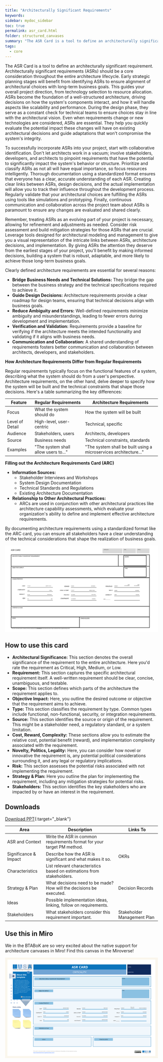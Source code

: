 ```yaml
---
title: "Architecturally Significant Requirements"
keywords: 
sidebar: mydoc_sidebar
toc: true
permalink: asr_card.html
folder: structured_canvases
summary: "The ASR Card is a tool to define an architecturally significant requirement."
tags:
  - core
---
```


The ASR Card is a tool to define an architecturally significant requirement. Architecturally significant requirements (ASRs) should be a core consideration throughout the entire architecture lifecycle. Early strategic planning stages will benefit from identifying ASRs to ensure alignment of architectural choices with long-term business goals. This guides your overall project direction, from technology selection to resource allocation. ASRs become the foundation of a well-structured architecture, driving decisions on how the system's components interact, and how it will handle aspects like scalability and performance. During the design phase, they serve as a constant check for technical teams to ensure choices stay in line with the architectural vision. Even when requirements change or new technologies are considered, ASRs are essential. They help you quickly evaluate the potential impact these changes will have on existing architectural decisions and guide adaptations that won't compromise the system's integrity.

To successfully incorporate ASRs into your project, start with collaborative identification. Don't let architects work in a vacuum; involve stakeholders, developers, and architects to pinpoint requirements that have the potential to significantly impact the system's behavior or structure. Prioritize and classify ASRs as not all will have equal importance, so focus resources intelligently. Thorough documentation using a standardized format ensures that everyone has a clear, accurate understanding of each ASR. Creating clear links between ASRs, design decisions, and the actual implementation will allow you to track their influence throughout the development process. Regularly validate that your architectural choices are fulfilling the ASRs using tools like simulations and prototyping. Finally, continuous communication and collaboration across the project team about ASRs is paramount to ensure any changes are evaluated and shared clearly.

Remember, treating ASRs as an evolving part of your project is necessary, allowing for refinement and adjustments as needed. Consider risk assessment and build mitigation strategies for those ASRs that are crucial. Leverage tools designed for architectural modeling and management to give you a visual representation of the intricate links between ASRs, architecture decisions, and implementation. By giving ASRs the attention they deserve from the earliest stages of your project, you'll benefit by making informed decisions, building a system that is robust, adaptable, and more likely to achieve those long-term business goals.

Clearly defined architecture requirements are essential for several reasons:

- **Bridge Business Needs and Technical Solutions:** They bridge the gap between the business strategy and the technical specifications required to achieve it.
- **Guide Design Decisions:** Architecture requirements provide a clear roadmap for design teams, ensuring that technical decisions align with business goals.
- **Reduce Ambiguity and Errors:** Well-defined requirements minimize ambiguity and misunderstandings, leading to fewer errors during development and implementation.
- **Verification and Validation:** Requirements provide a baseline for verifying if the architecture meets the intended functionality and validating if it aligns with business needs.
- **Communication and Collaboration:** A shared understanding of requirements fosters better communication and collaboration between architects, developers, and stakeholders.

**How Architecture Requirements Differ from Regular Requirements**

Regular requirements typically focus on the functional features of a system, describing what the system should do from a user's perspective. Architecture requirements, on the other hand, delve deeper to specify how the system will be built and the technical constraints that shape those decisions. Here's a table summarizing the key differences:

| Feature         | Regular Requirements                 | Architecture Requirements                                         |
| --------------- | ------------------------------------ | ----------------------------------------------------------------- |
| Focus           | What the system should do            | How the system will be built                                      |
| Level of Detail | High-level, user-centric             | Technical, specific                                               |
| Audience        | Stakeholders, users                  | Architects, developers                                            |
| Source          | Business needs                       | Technical constraints, standards                                  |
| Examples        | "The system shall allow users to..." | "The system shall be built using a microservices architecture..." |

**Filling out the Architecture Requirements Card (ARC)**

- **Information Sources:**
  - Stakeholder Interviews and Workshops
  - System Design Documentation
  - Technical Standards and Regulations
  - Existing Architecture Documentation
- **Relationship to Other Architectural Practices:**
  - ARCs are used in conjunction with other architectural practices like architecture capability assessments, which evaluate your organization's ability to define and implement effective architecture requirements.

By documenting architecture requirements using a standardized format like the ARC card, you can ensure all stakeholders have a clear understanding of the technical considerations that shape the realization of business goals.

![image001](media/ASR_card.svg)

## How to use this card

- **Architectural Significance:** This section denotes the overall significance of the requirement to the entire architecture. Here you'd rate the requirement as Critical, High, Medium, or Low.
- **Requirement:** This section captures the specific architectural requirement itself. A well-written requirement should be clear, concise, unambiguous, and testable.
- **Scope:** This section defines which parts of the architecture the requirement applies to.
- **Objective Impact:** Here, you outline the desired outcome or objective that the requirement aims to achieve.
- **Type:** This section classifies the requirement by type. Common types include functional, non-functional, security, or integration requirements.
- **Source:** This section identifies the source or origin of the requirement. This might be a stakeholder need, a regulatory standard, or a system limitation.
- **Cost, Reward, Complexity:** These sections allow you to estimate the relative cost, potential benefit (reward), and implementation complexity associated with the requirement.
- **Novelty, Politics, Legality:** Here, you can consider how novel or innovative the requirement is, any potential political considerations surrounding it, and any legal or regulatory implications.
- **Risk:** This section assesses the potential risks associated with not implementing the requirement.
- **Strategy & Plan:** Here you outline the plan for implementing the requirement, including any mitigation strategies for potential risks.
- **Stakeholders:** This section identifies the key stakeholders who are impacted by or have an interest in the requirement.

## Downloads

[Download PPT](media/ppt/asr_card.ppt){:target="_blank"}

| Area                  | Description                                                            | Links To                    |
| --------------------- | ---------------------------------------------------------------------- | --------------------------- |
| ASR and Context       | Write the ASR in common requirements format for your target PM method. |                             |
| Significance & Impact | Describe how the ASR is significant and what makes it so.              | OKRs                        |
| Characteristics       | List relevant characteristics based on estimations from stakeholders.  |                             |
| Strategy & Plan       | What decisions need to be made? How will the decisions be executed.    | Decision Records            |
| Ideas                 | Possible implementation ideas, linking, follow on requirements.        |                             |
| Stakeholders          | What stakeholders consider this requirement important.                 | Stakeholder Management Plan |

## Use this in Miro

We in the BTABoK are so very excited about the native support for architecture canvases in Miro! Find this canvas in the Miroverse!

![Screenshot 2024-03-28 at 09.32.29.png](../../media/34ac87256399a2ffc54da3178638ac9dc6308bb9.png)
